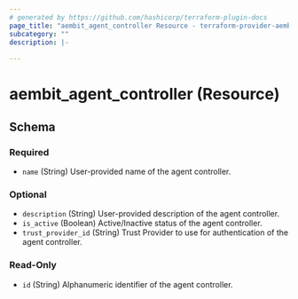 ```yaml
---
# generated by https://github.com/hashicorp/terraform-plugin-docs
page_title: "aembit_agent_controller Resource - terraform-provider-aembit"
subcategory: ""
description: |-
  
---
```


# aembit_agent_controller (Resource)





<!-- schema generated by tfplugindocs -->
## Schema

### Required

- `name` (String) User-provided name of the agent controller.

### Optional

- `description` (String) User-provided description of the agent controller.
- `is_active` (Boolean) Active/Inactive status of the agent controller.
- `trust_provider_id` (String) Trust Provider to use for authentication of the agent controller.

### Read-Only

- `id` (String) Alphanumeric identifier of the agent controller.
